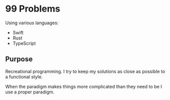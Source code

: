 # 99 Problems

Using various languages:

- Swift
- Rust
- TypeScript

## Purpose

Recreational programming. I try to keep my solutions as close as possible to a functional style.

When the paradigm makes things more complicated than they need to be I use a proper paradigm.
